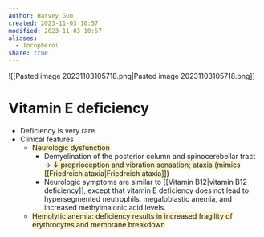 ```yaml
---
author: Harvey Guo
created: 2023-11-03 10:57
modified: 2023-11-03 10:57
aliases:
  - Tocopherol
share: true
---
```

![[Pasted image 20231103105718.png|Pasted image 20231103105718.png]]
# Vitamin E deficiency
- Deficiency is very rare.
- Clinical features
	- <span style="background:rgba(240, 200, 0, 0.2)">Neurologic dysfunction</span>
		- Demyelination of the posterior column and spinocerebellar tract → <span style="background:rgba(240, 200, 0, 0.2)">↓ proprioception and vibration sensation; ataxia (mimics [[Friedreich ataxia|Friedreich ataxia]])</span>
		- Neurologic symptoms are similar to [[Vitamin B12|vitamin B12 deficiency]], except that vitamin E deficiency does not lead to hypersegmented neutrophils, megaloblastic anemia, and increased methylmalonic acid levels. 
	- <span style="background:rgba(240, 200, 0, 0.2)">Hemolytic anemia: deficiency results in increased fragility of erythrocytes and membrane breakdown</span>